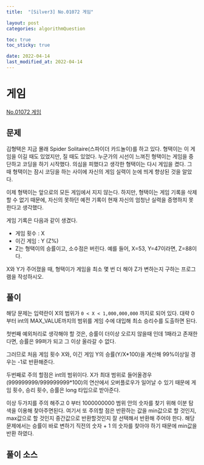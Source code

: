 ```yaml
---
title:  "[Silver3] No.01072 게임"

layout: post
categories: algorithmQuestion

toc: true
toc_sticky: true

date: 2022-04-14
last_modified_at: 2022-04-14
---
```


# 게임

[No.01072 게임](https://www.acmicpc.net/problem/1072)

## 문제

김형택은 지금 몰래 Spider Solitaire(스파이더 카드놀이)를 하고 있다. 형택이는 이 게임을 이길 때도 있었지만, 질 때도 있었다. 누군가의 시선이 느껴진 형택이는 게임을 중단하고 코딩을 하기 시작했다. 의심을 피했다고 생각한 형택이는 다시 게임을 켰다. 그 때 형택이는 잠시 코딩을 하는 사이에 자신의 게임 실력이 눈에 띄게 향상된 것을 알았다.

이제 형택이는 앞으로의 모든 게임에서 지지 않는다. 하지만, 형택이는 게임 기록을 삭제 할 수 없기 때문에, 자신의 못하던 예전 기록이 현재 자신의 엄청난 실력을 증명하지 못한다고 생각했다.

게임 기록은 다음과 같이 생겼다.

- 게임 횟수 : X
- 이긴 게임 : Y (Z%)
- Z는 형택이의 승률이고, 소수점은 버린다. 예를 들어, X=53, Y=47이라면, Z=88이다.

X와 Y가 주어졌을 때, 형택이가 게임을 최소 몇 번 더 해야 Z가 변하는지 구하는 프로그램을 작성하시오.

## 풀이

해당 문제는 입력란이 X의 범위가 `0 < X < 1,000,000,000` 까지로 되어 있다. 대략 0 부터 int의 MAX_VALUE까지의 범위를 게임 수에 대입해 최소 승리수를 도출하면 된다.

첫번째 예외처리로 생각해야 할 것은, 승률이 더이상 오르지 않을때 인데 1패라고 존재한다면, 승률은 99퍼가 되고 그 이상 올라갈 수 없다.

그러므로 처음 게임 횟수 X와, 이긴 게임 Y의 승률(Y/X*100)을 계산해 99%이상일 경우는 -1로 반환해준다.

두번째로 주의 할점은 int의 범위이다. X가 최대 범위로 들어올경우 (999999999/999999999*100)의 연산에서 오버플로우가 일어날 수 있기 때문에 게임 횟수, 승리 횟수, 승률은 long 타입으로 받아준다.

이상 두가지를 주의 해주고 0 부터 1000000000 범위 안의 숫자를 찾기 위해 이분 탐색을 이용해 찾아주면된다. 여기서 또 주의할 점은 반환하는 값을 min값으로 할 것인지, max값으로 할 것인지 중간값으로 반환할것인지 잘 선택해서 반환해 주어야 한다.
해당 문제에서는 승률이 바로 변하기 직전의 숫자 + 1 의 숫자를 찾아야 하기 때문에 min값을 반환 하였다.

## 풀이 소스

<script src="https://gist.github.com/dh37789/6162242006c383e5cf4f75e9fcdc00b6.js"></script>
